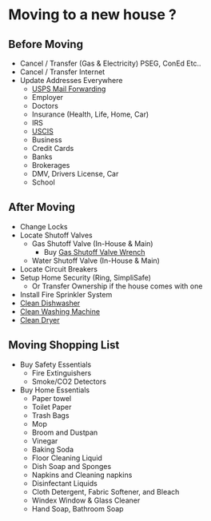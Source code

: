 # Moving to a new house ?

## Before Moving
- Cancel / Transfer (Gas & Electricity) PSEG, ConEd Etc..
- Cancel / Transfer Internet
- Update Addresses Everywhere
  - [USPS Mail Forwarding](https://www.usps.com/manage/forward.htm)
  - Employer
  - Doctors
  - Insurance (Health, Life, Home, Car)
  - IRS
  - [USCIS](https://www.uscis.gov/ar-11)
  - Business
  - Credit Cards
  - Banks
  - Brokerages
  - DMV, Drivers License, Car
  - School

## After Moving
- Change Locks
- Locate Shutoff Valves
  - Gas Shutoff Valve (In-House & Main)
    - Buy [Gas Shutoff Valve Wrench](https://www.amazon.com/gp/product/B000BQKLWK/ref=ox_sc_act_title_2?smid=ATVPDKIKX0DER&psc=1)
  - Water Shutoff Valve (In-House & Main)
- Locate Circuit Breakers
- Setup Home Security (Ring, SimpliSafe)
  - Or Transfer Ownership if the house comes with one  
- Install Fire Sprinkler System
- [Clean Dishwasher](https://www.youtube.com/watch?v=CI41NoqAuew)
- [Clean Washing Machine](https://www.youtube.com/watch?v=WxxOtXTiDUY)
- [Clean Dryer](https://www.youtube.com/watch?v=eQP5d6sZM4o)

## Moving Shopping List
- Buy Safety Essentials
  - Fire Extinguishers
  - Smoke/CO2 Detectors
- Buy Home Essentials
  - Paper towel
  - Toilet Paper
  - Trash Bags
  - Mop
  - Broom and Dustpan
  - Vinegar
  - Baking Soda
  - Floor Cleaning Liquid
  - Dish Soap and Sponges
  - Napkins and Cleaning napkins
  - Disinfectant Liquids
  - Cloth Detergent, Fabric Softener, and Bleach
  - Windex Window & Glass Cleaner
  - Hand Soap, Bathroom Soap


